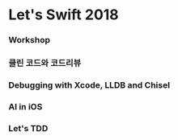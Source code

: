 # Let's Swift 2018

### Workshop



### 클린 코드와 코드리뷰



### Debugging with Xcode, LLDB and Chisel









### AI in iOS







### Let's TDD

